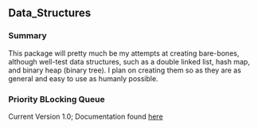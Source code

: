 ## Data_Structures

### Summary

This package will pretty much be my attempts at creating bare-bones, although well-test data structures, such as a double linked list, hash map, and binary heap (binary tree). I plan on creating them so as they are as general and easy to use as humanly possible.

### Priority BLocking Queue

Current Version 1.0; Documentation found [here](http://theif519.github.io/Data_Structures_Documentation/Priority_Blocking_Queue/)
